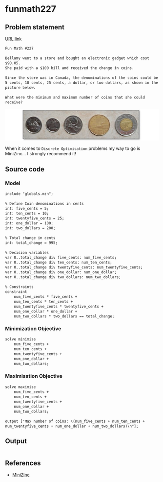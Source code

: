 # funmath227

## Problem statement

[URL link](https://www.linkedin.com/feed/update/urn:li:activity:7206853346815623169?utm_source=share&utm_medium=member_desktop)

```text
Fun Math #227

Bellamy went to a store and bought an electronic gadget which cost $90.05.
She paid with a $100 bill and received the change in coins.

Since the store was in Canada, the denominations of the coins could be 5 cents, 10 cents, 25 cents, a dollar, or two dollars, as shown in the picture below.

What were the minimum and maximum number of coins that she could receive?
```
<p><img src="https://github.com/my-LinkedIn/funmath227/blob/main/assets/cad-coins.jpeg"><p>

When it comes to `Discrete Optimisation` problems my way to go is MiniZinc... I strongly recommend it!

## Source code

### Model

```minizinc
include "globals.mzn";

% Define Coin denominations in cents
int: five_cents = 5;
int: ten_cents = 10;
int: twentyfive_cents = 25;
int: one_dollar = 100;
int: two_dollars = 200;

% Total change in cents
int: total_change = 995;

% Decision variables
var 0..total_change div five_cents: num_five_cents;
var 0..total_change div ten_cents: num_ten_cents;
var 0..total_change div twentyfive_cents: num_twentyfive_cents;
var 0..total_change div one_dollar: num_one_dollar;
var 0..total_change div two_dollars: num_two_dollars;

% Constraints
constraint
    num_five_cents * five_cents +
    num_ten_cents * ten_cents +
    num_twentyfive_cents * twentyfive_cents +
    num_one_dollar * one_dollar +
    num_two_dollars * two_dollars == total_change;
```

### Minimization Objective

```minizinc
solve minimize
    num_five_cents +
    num_ten_cents +
    num_twentyfive_cents +
    num_one_dollar +
    num_two_dollars;
```

### Maximisation Objective

```minizinc
solve maximize
    num_five_cents +
    num_ten_cents +
    num_twentyfive_cents +
    num_one_dollar +
    num_two_dollars;

output ["Max number of coins: \(num_five_cents + num_ten_cents + num_twentyfive_cents + num_one_dollar + num_two_dollars)\n"];
```

## Output

```text

```

## References

  - [MiniZinc](https://www.minizinc.org/)

